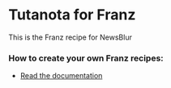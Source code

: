 # Tutanota for Franz
This is the Franz recipe for NewsBlur

### How to create your own Franz recipes:
* [Read the documentation](https://github.com/meetfranz/plugins)
